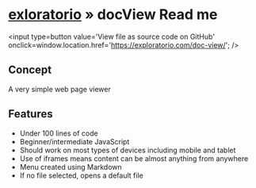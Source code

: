 [exloratorio]( http://exploratorio.github.io/ ) &raquo;
docView Read me
===

<span style=display:none; >[View as web page]( http://exploratorio.github.io/doc-view "View file as a web page." ) </span>
<input type=button value='View file as source code on GitHub' onclick=window.location.href='https://exploratorio.com/doc-view/'; />


## Concept


A very simple web page viewer

## Features

* Under 100 lines of code
* Beginner/intermediate JavaScript
* Should work on most types of devices including mobile and tablet
* Use of iframes means content can be almost anything from anywhere
* Menu created using Markdown
* If no file selected, opens a default file
